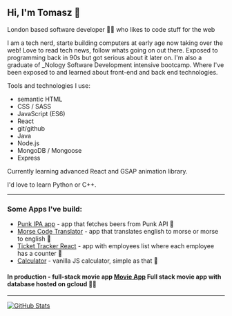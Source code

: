 ## Hi, I'm Tomasz 👋 

London based software developer 👨‍💻 
who likes to code stuff for the web

I am a tech nerd, starte building computers at early age now taking over the web! Love to read tech news, follow whats going on out there.
Exposed to programming back in 90s but got serious about it later on. I'm also a graduate of _Nology Software Development intensive bootcamp.
Where I've been exposed to and learned about front-end and back end technologies.

Tools and technologies I  use:

- semantic HTML
- CSS / SASS
- JavaScript (ES6)
- React 
- git/github
- Java
- Node.js
- MongoDB / Mongoose
- Express

Currently learning advanced React and GSAP animation library.

I'd love to learn Python or C++.



----------------------------------------------------------------------------------------

### Some Apps I've build:
- <a href="https://tommyb89.github.io/punk-api-app/">Punk IPA app</a> - app that fetches beers from Punk API 📝
- <a href="https://tommyb89.github.io/morsecode-translator/">Morse Code Translator</a> - app that translates english to morse or morse to english 📝
- <a href="https://tommyb89.github.io/morsecode-translator/">Ticket Tracker React</a> - app with employees list where each employee has a counter 📝
- <a href="https://tommyb89.github.io/morsecode-translator/">Calculator</a> - vanilla JS calculator, simple as that 📝

#### In production - full-stack movie app <a href="https://github.com/tommyb89/movie-frontend">Movie App</a> Full stack movie app with database hosted on gcloud 👨‍💻 

----------------------------------------------------------------------------------------
[![GitHub Stats](https://github-readme-stats.vercel.app/api?username=tommyb89)](https://github.com/tommyb89/github-readme-stats)



